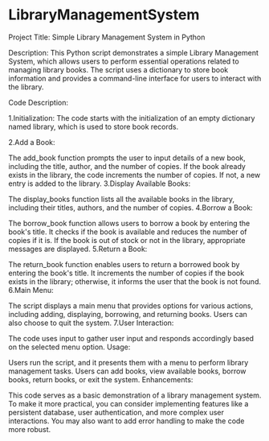# LibraryManagementSystem

Project Title: Simple Library Management System in Python

Description:
This Python script demonstrates a simple Library Management System, which allows users to perform essential operations related to managing library books. The script uses a dictionary to store book information and provides a command-line interface for users to interact with the library.

Code Description:

1.Initialization: The code starts with the initialization of an empty dictionary named library, which is used to store book records.

2.Add a Book:

The add_book function prompts the user to input details of a new book, including the title, author, and the number of copies.
If the book already exists in the library, the code increments the number of copies. If not, a new entry is added to the library.
3.Display Available Books:

The display_books function lists all the available books in the library, including their titles, authors, and the number of copies.
4.Borrow a Book:

The borrow_book function allows users to borrow a book by entering the book's title.
It checks if the book is available and reduces the number of copies if it is. If the book is out of stock or not in the library, appropriate messages are displayed.
5.Return a Book:

The return_book function enables users to return a borrowed book by entering the book's title.
It increments the number of copies if the book exists in the library; otherwise, it informs the user that the book is not found.
6.Main Menu:

The script displays a main menu that provides options for various actions, including adding, displaying, borrowing, and returning books. Users can also choose to quit the system.
7.User Interaction:

The code uses input to gather user input and responds accordingly based on the selected menu option.
Usage:

Users run the script, and it presents them with a menu to perform library management tasks.
Users can add books, view available books, borrow books, return books, or exit the system.
Enhancements:

This code serves as a basic demonstration of a library management system. To make it more practical, you can consider implementing features like a persistent database, user authentication, and more complex user interactions.
You may also want to add error handling to make the code more robust.
